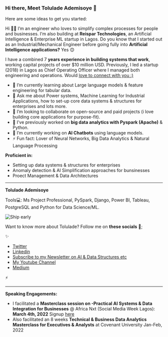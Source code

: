 ### Hi there, Meet Tolulade Ademisoye  👋


Here are some ideas to get you started:

Hi 👋🏽 I’m an engineer who loves to simplify complex processes for people and businesses. I’m also building at **Reispar Technologies**, an Artificial Intelligence & Enterprise ML startup in Lagos. Do you know that I started out as an Industrial/Mechanical Engineer before going fully into **Artificial Intelligence applications?** Yes 😊

I have a combined 7 **years experience in building systems that work**, working capital projects of over $10 million USD. Previously, I led a startup (2018) in Lagos as Chief Operating Officer where I managed both engineering and operations. Would [love to connect with you :)](https://www.linkedin.com/in/tolulade-ademisoye-61560a5a/)

- 🌱 I’m currently learning about Large language models & feature engineering for tabular data.
- 💬 Ask me about Power systems, Machine Learning for Industrial Applications, how to set-up core data systems & structures for enterprises and lots more.
- 👯 I’m looking to collaborate on open-source and paid projects (i love building core applications for purpose-fit).
- 🔭 I’ve previously worked on **big data analytics with Pyspark (Apache)** & Python.
- 🔭 I’m currently working on **AI Chatbots** using language models.
- ⚡ Fun fact: Lover of Neural Networks, Big Data Analytics & Natural Language Processing



**Proficient in:**

- Setting up data systems & structures for enterprises
- Anomaly detection & AI Simplification approaches for bunsinesses
- Proect Management & Data Architectures

---

**Tolulade Ademisoye**

Tools💻: Ms Project Professional, PySpark, Django, Power BI, Tableau, PostgreSQL and Python for Data Science/ML.


![Ship early](https://user-images.githubusercontent.com/22460844/150511770-a408eb6f-629f-40d6-80f4-70eaf05b0efc.png)


Want to know more about Tolulade? Follow me on **these socials** 💬;

✨

- [Twitter](https://twitter.com/Tolulade_ato)
- [Linkedin](https://www.linkedin.com/in/tolulade-ademisoye-61560a5a/)
- [Subscribe to my Newsletter on AI & Data Structures etc ](https://www.getrevue.co/profile/tolulade_ato)
- [My Youtube Channel](https://www.youtube.com/channel/UC5JjWtP3o9CcdyTxMXrtD-Q)
- [Medium](https://tolulade-ademisoye.medium.com/)

⚡

---
**Speaking Engagements:**
 
- I facilitated a **Masterclass session on -Practical AI Systems & Data Integration for Businesses** @ Africa Nxt (Social Media Week Lagos): **March 4th, 2022**
Signup [here](https://emamo.com/event/africanxt2022/s/practical-ai-systems-data-integration-for-businesses-new-approaches-to-scaling-WeQyKW) 
- Also facilitated an 8 weeks **Technical & Business Data Analytics Masterclass for Executives & Analysts** at Covenant University Jan-Feb, 2022



<!--
**Reispar/Reispar** is a ✨ _special_ ✨ repository because its `README.md` (this file) appears on your GitHub profile.

Here are some ideas to get you started:

- 🔭 I’m currently working on ...
- 🌱 I’m currently learning ...
- 👯 I’m looking to collaborate on ...
- 🤔 I’m looking for help with ...
- 💬 Ask me about ...
- 📫 How to reach me: ...
- 😄 Pronouns: ...
- ⚡ Fun fact: ...
-->
